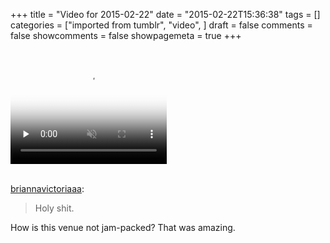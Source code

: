 +++
title = "Video for 2015-02-22"
date = "2015-02-22T15:36:38"
tags = []
categories = ["imported from tumblr", "video", ]
draft = false
comments = false
showcomments = false
showpagemeta = true
+++


<video  id='embed-583e2b6523fa9056894697' class='crt-video crt-skin-default' width='250' height='183' poster='https://31.media.tumblr.com/tumblr_nk3ze7A6iD1qcecwv_frame1.jpg' preload='none' muted data-crt-video data-crt-options='{"autoheight":null,"duration":60,"hdUrl":false,"filmstrip":{"url":"http:\/\/33.media.tumblr.com\/previews\/tumblr_nk3ze7A6iD1qcecwv_filmstrip.jpg","width":"200","height":"147"}}' >
    <source src="http://api.tumblr.com/video_file/t:Tb9HuG90Ysbi78CwYA4DlQ/111762510110/tumblr_nk3ze7A6iD1qcecwv" type="video/mp4">
</video>
<br /><br /><p><a href="http://briannavictoriaaa.tumblr.com/post/111740985711/holy-shit" class="tumblr_blog" target="_blank">briannavictoriaaa</a>:</p><blockquote><p>Holy shit.</p></blockquote>

<p>How is this venue not jam-packed? That was amazing.</p>